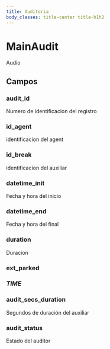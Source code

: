 ```yaml
---
title: Auditoria
body_classes: title-center title-h1h2
---
```


# MainAudit
Audio

## Campos
### audit_id
Numero de identificacion del registro 

### id_agent
identificacion del agent

### id_break
identificacion del auxiliar 

### datetime_init 
Fecha y hora del inicio 

### datetime_end
Fecha y hora del final 

### duration 
Duracion 

### ext_parked


### _TIME_


### audit_secs_duration
Segundos de duración del auxiliar

### audit_status 
Estado del auditor
